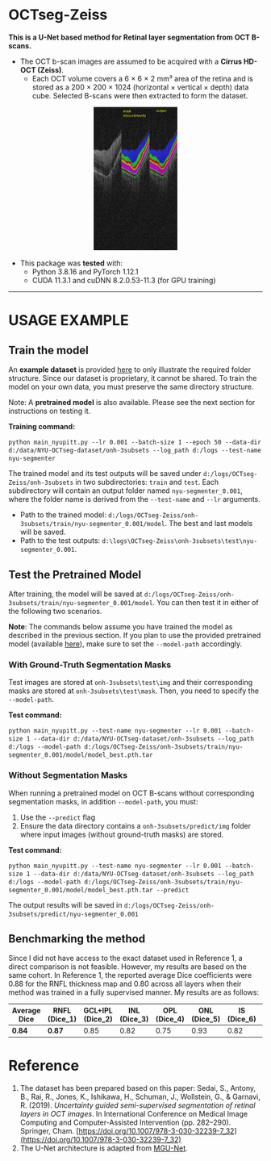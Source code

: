 
# OCTseg-Zeiss

**This is a U-Net based method for Retinal layer segmentation from OCT B-scans.** 
- The OCT b-scan images are assumed to be acquired with a **Cirrus HD-OCT (Zeiss)**. 
  - Each OCT volume covers a 6 × 6 × 2 mm³ area of the retina and is stored as a 200 × 200 × 1024 (horizontal × vertical × depth) data cube. Selected B-scans were then extracted to form the dataset.

<p align="center">
<img width="33%" src=./Fig1.png>
</p>


- This package was **tested** with:
  - Python 3.8.16 and PyTorch 1.12.1
  - CUDA 11.3.1 and cuDNN 8.2.0.53-11.3 (for GPU training)

---

# USAGE EXAMPLE

## Train the model


An **example dataset** is provided [here](./my-dataset-example) to only illustrate the required folder structure. Since our dataset is proprietary, it cannot be shared. To train the model on your own data, you must preserve the same directory structure. 


Note: A **pretrained model** is also available. Please see the next section for instructions on testing it.


**Training command:** 

```commandline
python main_nyupitt.py --lr 0.001 --batch-size 1 --epoch 50 --data-dir d:/data/NYU-OCTseg-dataset/onh-3subsets --log_path d:/logs --test-name nyu-segmenter
```

The trained model and its test outputs will be saved under `d:/logs/OCTseg-Zeiss/onh-3subsets` in two subdirectories: `train` and `test`.
Each subdirectory will contain an output folder named `nyu-segmenter_0.001`, where the folder name is derived from the `--test-name` and `--lr` arguments.
- Path to the trained model: `d:/logs/OCTseg-Zeiss/onh-3subsets/train/nyu-segmenter_0.001/model`. The best and last models will be saved.
- Path to the test outputs: `d:\logs\OCTseg-Zeiss\onh-3subsets\test\nyu-segmenter_0.001`.


## Test the Pretrained Model

After training, the model will be saved at `d:/logs/OCTseg-Zeiss/onh-3subsets/train/nyu-segmenter_0.001/model`. You can then test it in either of the following two scenarios.


**Note**: The commands below assume you have trained the model as described in the previous section. If you plan to use the provided pretrained model (available [here](./my-pretrained-model)), make sure to set the `--model-path` accordingly.


### With Ground-Truth Segmentation Masks
Test images are stored at `onh-3subsets\test\img` and their corresponding masks are stored at `onh-3subsets\test\mask`. Then, you need to specify the `--model-path`. 

**Test command:**

```commandline
python main_nyupitt.py --test-name nyu-segmenter --lr 0.001 --batch-size 1 --data-dir d:/data/NYU-OCTseg-dataset/onh-3subsets --log_path d:/logs --model-path d:/logs/OCTseg-Zeiss/onh-3subsets/train/nyu-segmenter_0.001/model/model_best.pth.tar
```

### Without Segmentation Masks

When running a pretrained model on OCT B-scans without corresponding segmentation masks, in addition `--model-path`, you must:
1. Use the `--predict` flag
2. Ensure the data directory contains a `onh-3subsets/predict/img` folder where input images (without ground-truth masks) are stored.

**Test command:**

```commandline
python main_nyupitt.py --test-name nyu-segmenter --lr 0.001 --batch-size 1 --data-dir d:/data/NYU-OCTseg-dataset/onh-3subsets --log_path d:/logs --model-path d:/logs/OCTseg-Zeiss/onh-3subsets/train/nyu-segmenter_0.001/model/model_best.pth.tar --predict
```

The output results will be saved in `d:/logs/OCTseg-Zeiss/onh-3subsets/predict/nyu-segmenter_0.001`


## Benchmarking the method

Since I did not have access to the exact dataset used in Reference 1, a direct comparison is not feasible. However, my results are based on the same cohort. In Reference 1, the reported average Dice coefficients were 0.88 for the RNFL thickness map and 0.80 across all layers when their method was trained in a fully supervised manner. My results are as follows:

| **Average Dice** | RNFL (Dice_1) | GCL+IPL (Dice_2) | INL (Dice_3) | OPL (Dice_4) | ONL (Dice_5) | IS (Dice_6) | OS (Dice_7) | RPE (Dice_8) |
|------------------|---------------|------------------|--------------|--------------|--------------|-------------|-------------|--------------|
| **0.84**         | **0.87**          | 0.85             | 0.82         | 0.75         | 0.93         | 0.82        | 0.87        | 0.85         |


# Reference
1. The dataset has been prepared based on this paper:
  Sedai, S., Antony, B., Rai, R., Jones, K., Ishikawa, H., Schuman, J., Wollstein, G., & Garnavi, R. (2019). *Uncertainty guided semi-supervised segmentation of retinal layers in OCT images*. In International Conference on Medical Image Computing and Computer-Assisted Intervention (pp. 282–290). Springer, Cham. [https://doi.org/10.1007/978-3-030-32239-7_32](https://doi.org/10.1007/978-3-030-32239-7_32)
2. The U-Net architecture is adapted from [MGU-Net](https://github.com/Jiaxuan-Li/MGU-Net).
